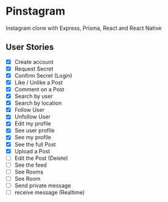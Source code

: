 # Pinstagram

Instagram clone with Express, Prisma, React and React Native

## User Stories

- [x] Create account
- [x] Request Secret
- [x] Confirm Secret (Login)
- [x] Like / Unlike a Post
- [x] Comment on a Post
- [x] Search by user
- [x] Search by location
- [x] Follow User
- [x] Unfollow User
- [x] Edit my profile
- [x] See user profile
- [x] See my profile
- [x] See the full Post
- [x] Upload a Post
- [ ] Edit the Post (Delete)
- [ ] See the feed
- [ ] See Rooms
- [ ] See Room
- [ ] Send private message
- [ ] receive message (Realtime)
